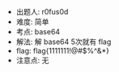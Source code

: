 - 出题人: r0fus0d
- 难度: 简单
- 考点: base64
- 解法: 解 base64 5次就有 flag
- flag: flag{1111111!@#$%^&*}
- 注意点: 无
